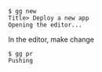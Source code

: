 
```
$ gg new
Title> Deploy a new app
Opening the editor...
```

In the editor, make change

```
$ gg pr
Pushing 
```
